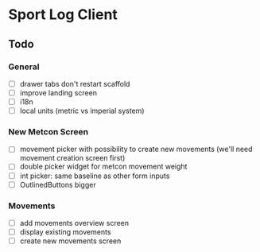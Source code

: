 
# Sport Log Client

## Todo

### General
* [ ] drawer tabs don't restart scaffold
* [ ] improve landing screen
* [ ] i18n
* [ ] local units (metric vs imperial system)

### New Metcon Screen
* [ ] movement picker with possibility to create new movements (we'll need movement creation screen first)
* [ ] double picker widget for metcon movement weight
* [ ] int picker: same baseline as other form inputs
* [ ] OutlinedButtons bigger

### Movements
* [ ] add movements overview screen
* [ ] display existing movements
* [ ] create new movements screen